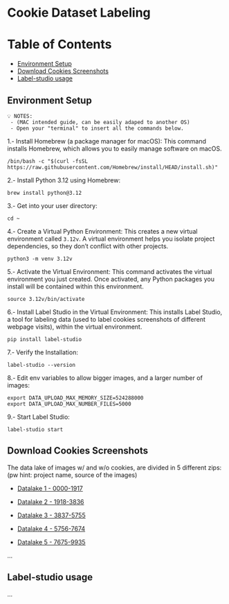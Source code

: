 # Cookie Dataset Labeling

# Table of Contents
- [Environment Setup](#environment-setup)
- [Download Cookies Screenshots](#download-cookies-screenshots)
- [Label-studio usage](#label-studio-usage)

## Environment Setup
```
💡 NOTES:
 - (MAC intended guide, can be easily adaped to another OS)
 - Open your "terminal" to insert all the commands below.
```

1.- Install Homebrew (a package manager for macOS):
This command installs Homebrew, which allows you to easily manage software on macOS.
```
/bin/bash -c "$(curl -fsSL https://raw.githubusercontent.com/Homebrew/install/HEAD/install.sh)"
```

2.- Install Python 3.12 using Homebrew:
```
brew install python@3.12
```

3.- Get into your user directory:
```
cd ~
```

4.- Create a Virtual Python Environment:
This creates a new virtual environment called `3.12v`. A virtual environment helps you isolate project dependencies, so they don’t conflict with other projects.
```
python3 -m venv 3.12v
```

5.- Activate the Virtual Environment:
This command activates the virtual environment you just created. Once activated, any Python packages you install will be contained within this environment.
```
source 3.12v/bin/activate
```

6.- Install Label Studio in the Virtual Environment:
This installs Label Studio, a tool for labeling data (used to label cookies screenshots of different webpage visits), within the virtual environment.
```
pip install label-studio
```

7.- Verify the Installation:
```
label-studio --version
```

8.- Edit env variables to allow bigger images, and a larger number of images:
```
export DATA_UPLOAD_MAX_MEMORY_SIZE=524288000
export DATA_UPLOAD_MAX_NUMBER_FILES=5000
```

9.- Start Label Studio:
```
label-studio start
```

## Download Cookies Screenshots
The data lake of images w/ and w/o cookies, are divided in 5 different zips: (pw hint: project name, source of the images)

- [Datalake 1 - 0000-1917](https://drive.google.com/file/d/1-SmvTcPOPWJn-4P5eVEQgk2gfRZaNU1S/view?usp=drive_link)

- [Datalake 2 - 1918-3836](https://drive.google.com/file/d/1cd1H7AWRIJjhvC1vm9aRkNmQiaf__5fJ/view?usp=drive_link)

- [Datalake 3 - 3837-5755](https://drive.google.com/file/d/1jOHC81vIcPTAuhLJIopVBfMjSC8NHr-M/view?usp=drive_link)

- [Datalake 4 - 5756-7674](https://drive.google.com/file/d/10EWIsN16BHswO7P5qs7PdwxHWnYOglYz/view?usp=drive_link)

- [Datalake 5 - 7675-9935](https://drive.google.com/file/d/1ZDOym79G6voT0af1ATiXgK0EnhnExvZN/view?usp=drive_link)

...

## Label-studio usage

...

